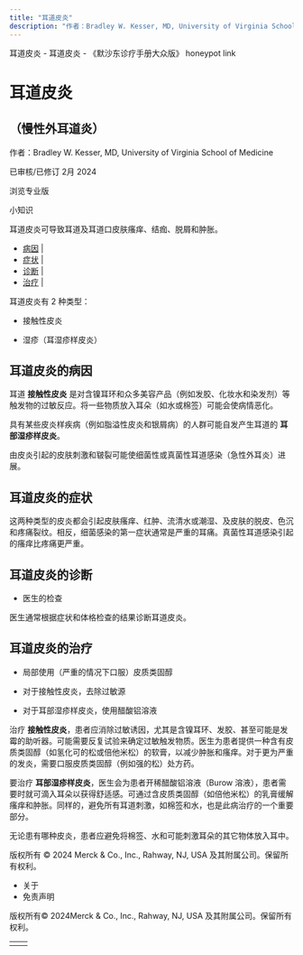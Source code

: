 ```yaml
---
title: "耳道皮炎"
description: "作者：Bradley W. Kesser, MD, University of Virginia School of Medicine"
---
```


﻿耳道皮炎 \- 耳道皮炎 \- 《默沙东诊疗手册大众版》 honeypot link

# 耳道皮炎

## （慢性外耳道炎）

作者：Bradley W. Kesser, MD, University of Virginia School of Medicine

已审核/已修订 2月 2024

浏览专业版

小知识

耳道皮炎可导致耳道及耳道口皮肤瘙痒、结痂、脱屑和肿胀。

- [病因](#病因_v45103331_zh) \|
- [症状](#症状_v26304608_zh) \|
- [诊断](#诊断_v88081666_zh) \|
- [治疗](#治疗_v26304612_zh) \|

耳道皮炎有 2 种类型：

- 接触性皮炎

- 湿疹（耳湿疹样皮炎）


## 耳道皮炎的病因

耳道 **接触性皮炎** 是对含镍耳环和众多美容产品（例如发胶、化妆水和染发剂）等触发物的过敏反应。将一些物质放入耳朵（如水或棉签）可能会使病情恶化。

具有某些皮炎样疾病（例如脂溢性皮炎和银屑病）的人群可能自发产生耳道的 **耳部湿疹样皮炎**。

由皮炎引起的皮肤刺激和皲裂可能使细菌性或真菌性耳道感染（急性外耳炎）进展。

## 耳道皮炎的症状

这两种类型的皮炎都会引起皮肤瘙痒、红肿、流清水或潮湿、及皮肤的脱皮、色沉和疼痛裂纹。相反，细菌感染的第一症状通常是严重的耳痛。真菌性耳道感染引起的瘙痒比疼痛更严重。

## 耳道皮炎的诊断

- 医生的检查


医生通常根据症状和体格检查的结果诊断耳道皮炎。

## 耳道皮炎的治疗

- 局部使用（严重的情况下口服）皮质类固醇

- 对于接触性皮炎，去除过敏源

- 对于耳部湿疹样皮炎，使用醋酸铝溶液


治疗 **接触性皮炎**，患者应消除过敏诱因，尤其是含镍耳环、发胶、甚至可能是发霉的助听器。可能需要反复试验来确定过敏触发物质。医生为患者提供一种含有皮质类固醇（如氢化可的松或倍他米松）的软膏，以减少肿胀和瘙痒。对于更为严重的发炎，需要口服皮质类固醇（例如强的松）处方药。

要治疗 **耳部湿疹样皮炎**，医生会为患者开稀醋酸铝溶液（Burow 溶液），患者需要时就可滴入耳朵以获得舒适感。可通过含皮质类固醇（如倍他米松）的乳膏缓解瘙痒和肿胀。同样的，避免所有耳道刺激，如棉签和水，也是此病治疗的一个重要部分。

无论患有哪种皮炎，患者应避免将棉签、水和可能刺激耳朵的其它物体放入耳中。



版权所有 © 2024
Merck & Co., Inc., Rahway, NJ, USA 及其附属公司。保留所有权利。

- 关于
- 免责声明

版权所有© 2024Merck & Co., Inc., Rahway, NJ, USA 及其附属公司。保留所有权利。

|     |     |
| --- | --- |
|  |  |